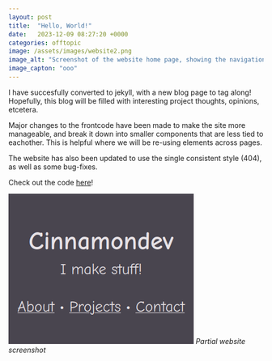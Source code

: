 ```yaml
---
layout: post
title:  "Hello, World!"
date:   2023-12-09 08:27:20 +0000
categories: offtopic
image: /assets/images/website2.png
image_alt: "Screenshot of the website home page, showing the navigation bar."
image_capton: "ooo"
---
```


I have succesfully converted to jekyll, with a new blog page to tag along!
Hopefully, this blog will be filled with interesting project thoughts, opinions, etcetera.

Major changes to the frontcode have been made to make the site more manageable, and break it down into smaller components that are less tied to eachother. This is helpful where we will be re-using elements across pages.

The website has also been updated to use the single consistent style  (404), as well as some bug-fixes.

Check out the code [here](https://github.com/cinnamondev/cinnamondev.github.io)!


![test render](/assets/images/website2.png)
*Partial website screenshot*

